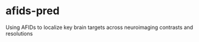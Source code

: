 # afids-pred
Using AFIDs to localize key brain targets across neuroimaging contrasts and resolutions

